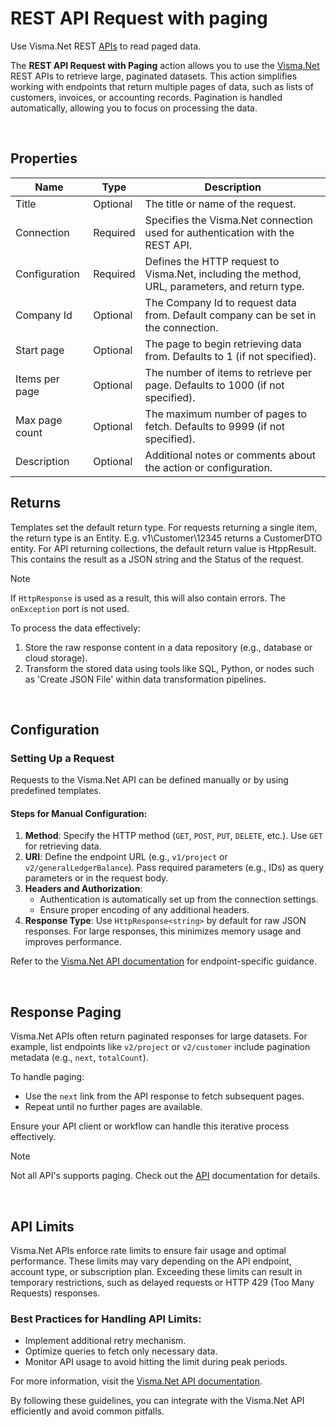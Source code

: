 # REST API Request with paging

Use Visma.Net REST [APIs](https://integration.visma.net/API-index/) to read paged data.  


The **REST API Request with Paging** action allows you to use the [Visma.Net](https://developer.visma.com/api/visma-net) REST APIs to retrieve large, paginated datasets. This action simplifies working with endpoints that return multiple pages of data, such as lists of customers, invoices, or accounting records. Pagination is handled automatically, allowing you to focus on processing the data.  

 <!-- TODO image.. -->

<br/>

## Properties

| Name            | Type     | Description                                                                                   |
|----------------- | -------- | -------------------------------------------------------------- |
| Title           | Optional | The title or name of the request.                         |
| Connection      | Required | Specifies the Visma.Net connection used for authentication with the REST API.         |
| Configuration   | Required | Defines the HTTP request to Visma.Net, including the method, URL, parameters, and return type.  |
| Company Id      | Optional | The Company Id to request data from. Default company can be set in the connection.        |
| Start page      | Optional | The page to begin retrieving data from. Defaults to 1 (if not specified).                            |
| Items per page  | Optional | The number of items to retrieve per page. Defaults to 1000 (if not specified).                  |
| Max page count  | Optional | The maximum number of pages to fetch. Defaults to 9999 (if not specified).                      |
| Description     | Optional | Additional notes or comments about the action or configuration.                               |



## Returns  

Templates set the default return type. 
For requests returning a single item, the return type is an Entity. E.g. v1\Customer\12345 returns a CustomerDTO entity.
For API returning collections, the default return value is HtppResult<string>. This contains the result as a JSON string and the Status of the request.

> [!NOTE]
>  If `HttpResponse` is used as a result, this will also contain errors. The `onException` port is not used.

To process the data effectively:  
1. Store the raw response content in a data repository (e.g., database or cloud storage).  
2. Transform the stored data using tools like SQL, Python, or nodes such as 'Create JSON File' within data transformation pipelines.  

<br/>

## Configuration  

### Setting Up a Request  

Requests to the Visma.Net API can be defined manually or by using predefined templates.  

#### Steps for Manual Configuration:  
1. **Method**: Specify the HTTP method (`GET`, `POST`, `PUT`, `DELETE`, etc.). Use `GET` for retrieving data.  
2. **URI**: Define the endpoint URL (e.g., `v1/project` or `v2/generalLedgerBalance`). Pass required parameters (e.g., IDs) as query parameters or in the request body.  
3. **Headers and Authorization**:  
   - Authentication is automatically set up from the connection settings.
   - Ensure proper encoding of any additional headers.  
4. **Response Type**: Use `HttpResponse<string>` by default for raw JSON responses. For large responses, this minimizes memory usage and improves performance.  

Refer to the [Visma.Net API documentation](https://integration.visma.net/API-index/) for endpoint-specific guidance.


<br/>

## Response Paging  

Visma.Net APIs often return paginated responses for large datasets. For example, list endpoints like `v2/project` or `v2/customer` include pagination metadata (e.g., `next`, `totalCount`).  

To handle paging:  
- Use the `next` link from the API response to fetch subsequent pages.  
- Repeat until no further pages are available.  

Ensure your API client or workflow can handle this iterative process effectively. 

> [!NOTE]
> Not all API's supports paging. Check out the [API](https://integration.visma.net/API-index/) documentation for details.

<br/>

## API Limits  

Visma.Net APIs enforce rate limits to ensure fair usage and optimal performance. These limits may vary depending on the API endpoint, account type, or subscription plan. Exceeding these limits can result in temporary restrictions, such as delayed requests or HTTP 429 (Too Many Requests) responses. 

### Best Practices for Handling API Limits:  

- Implement additional retry mechanism.  
- Optimize queries to fetch only necessary data.  
- Monitor API usage to avoid hitting the limit during peak periods.  

For more information, visit the [Visma.Net API documentation](https://integration.visma.net/API-index/).  

By following these guidelines, you can integrate with the Visma.Net API efficiently and avoid common pitfalls.
